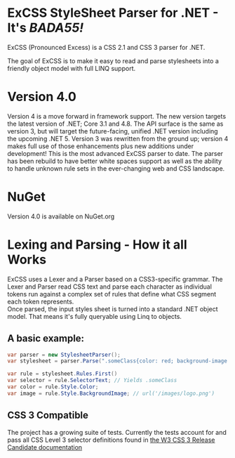 # ExCSS StyleSheet Parser for .NET - It's *BADA55!*

ExCSS (Pronounced Excess) is a CSS 2.1 and CSS 3 parser for .NET.

The goal of ExCSS is to make it easy to read and parse stylesheets into a friendly object model with full LINQ support.

# Version 4.0
Version 4 is a move forward in framework support.  The new version targets the latest version of .NET; Core 3.1 and 4.8.  The API surface is the same as version 3, but will target the future-facing, unified .NET version including the upcoming .NET 5. Version 3 was rewritten from the ground up; version 4 makes full use of those enhancements plus new additions under development!  This is the most advanced ExCSS parser to date.  The parser has been rebuild to have better white spaces support as well as the ability to handle unknown rule sets in the ever-changing web and CSS landscape.

# NuGet
Version 4.0 is available on NuGet.org  

# Lexing and Parsing - How it all Works
ExCSS uses a Lexer and a Parser based on a CSS3-specific grammar. The Lexer and Parser read CSS text and parse each 
character as individual tokens run against a complex set of rules that define what CSS segment each token represents.  
Once parsed, the input styles sheet is turned into a standard .NET object model. That means it's fully queryable using Linq to objects.

## A basic example: 
```cs
var parser = new StylesheetParser();
var stylesheet = parser.Parse(".someClass{color: red; background-image: url('/images/logo.png')");

var rule = stylesheet.Rules.First()
var selector = rule.SelectorText; // Yields .someClass
var color = rule.Style.Color;
var image = rule.Style.BackgroundImage; // url('/images/logo.png')
```

## CSS 3 Compatible
The project has a growing suite of tests.  Currently the tests account for and pass all CSS Level 3 selector definitions
found in [the W3 CSS 3 Release Candidate documentation](http://www.w3.org/TR/2001/CR-css3-selectors-20011113/)



